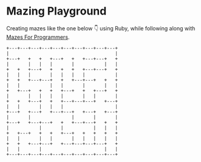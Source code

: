 # Mazing Playground

Creating mazes like the one below :point_down: using Ruby, while following along with [Mazes For Programmers](http://www.mazesforprogrammers.com/).

```
+---+---+---+---+---+---+---+---+---+---+
|                                       |
+---+   +   +   +---+   +   +---+---+   +
|       |   |   |       |           |   |
+   +   +---+   +   +   +   +---+---+   +
|   |   |       |   |   |   |           |
+   +   +---+---+   +   +---+---+   +   +
|   |           |   |       |       |   |
+   +---+   +   +   +---+   +   +---+   +
|       |   |   |   |       |   |       |
+   +   +---+   +   +---+---+---+   +---+
|   |       |   |   |                   |
+---+   +---+   +---+---+   +---+   +---+
|       |               |       |       |
+---+   +---+---+   +   +---+---+   +   +
|           |       |           |   |   |
+   +---+   +   +   +---+   +   +   +   +
|   |       |   |       |   |   |   |   |
+   +   +---+---+   +---+---+---+---+   +
|   |       |                       |   |
+---+---+---+---+---+---+---+---+---+---+
```
